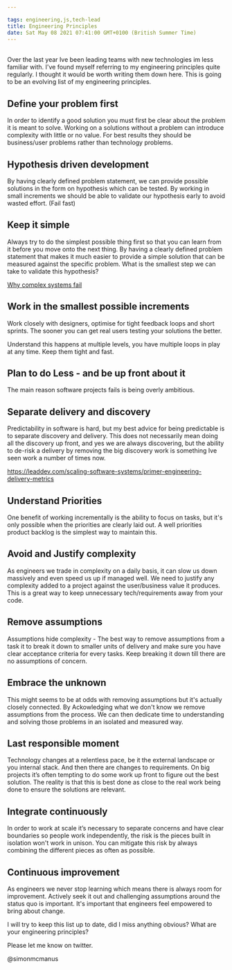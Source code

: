 ```yaml
---

tags: engineering,js,tech-lead
title: Engineering Principles
date: Sat May 08 2021 07:41:00 GMT+0100 (British Summer Time)
---
```

   
Over the last year Ive been leading teams with new technologies im less familiar with. I've found myself referring to my engineering principles quite regularly. I thought it would be worth writing them down here.  This is going to be an evolving list of my engineering principles. 

## Define your problem first 

In order to identify a good solution you must first be clear about the problem it is meant to solve. 
Working on a solutions without a problem can introduce complexity with little or no value.
For best results they should be business/user problems rather than technology problems. 

## Hypothesis driven development 

By having clearly defined problem statement, we can provide possible solutions in the form on hypothesis which can be tested. By working in small increments we should be able to validate our hypothesis early to avoid wasted effort. (Fail fast)


## Keep it simple 

Always try to do the simplest possible thing first so that you can learn from it before you move onto the next thing. By having a clearly defined problem statement that makes it much easier to provide a simple solution that can be measured against the specific problem. 
What is the smallest step we can take to validate this hypothesis?

[Why complex systems fail](https://how.complexsystems.fail)


## Work in the smallest possible increments 

Work closely with designers, optimise for tight feedback loops and short sprints. The sooner you can get real users testing your solutions the better. 

Understand this happens at multiple levels,  you have multiple loops in play at any time.  Keep them tight and fast.

## Plan to do Less - and be up front about it

The main reason software projects fails is being overly ambitious. 



## Separate delivery and discovery 

Predictability in software is hard, but my best advice for being predictable is to separate discovery and delivery.
This does not necessarily mean doing all the discovery up front, and yes we are always discovering, but the ability to de-risk a delivery by removing the big discovery work is something Ive seen work a number of times now. 

https://leaddev.com/scaling-software-systems/primer-engineering-delivery-metrics


## Understand Priorities 

One benefit of working incrementally is the ability to focus on tasks, but it's only possible when the priorities are clearly laid out. A well priorities product backlog is the simplest way to maintain this.


## Avoid and Justify complexity 

As engineers we trade in complexity on a daily basis, it can slow us down massively and even speed us up if managed well. We need to justify any complexity added to a project against the user/business value it produces. This is a great way to keep unnecessary tech/requirements away from your code. 


## Remove assumptions 

Assumptions hide complexity - The best way to remove assumptions from a task it to break it down to smaller units of delivery and make sure you have clear acceptance criteria for every tasks. Keep breaking it down till there are no assumptions of concern. 


## Embrace the unknown 

This might seems to be at odds with removing assumptions but it's actually closely connected. By Ackowledging what we don't know we remove assumptions from the process. We can then dedicate time to understanding and solving those problems  in an isolated and measured way.


## Last responsible moment

Technology changes at a relentless pace,  be it the external landscape or you internal stack. And then there are changes to requirements.   On big projects it’s often tempting to do some work up front to figure out the best solution.  The reality is that this is best done as close to the real work being done to ensure the solutions are relevant.


## Integrate continuously 

In order to work at scale it’s necessary to separate concerns and have clear boundaries so people work independently, the risk is the pieces built in isolation won't work in unison.  You can mitigate this risk by always combining the different pieces as often as possible.




## Continuous improvement   

As engineers we never stop learning which means there is always room for improvement.  Actively seek it out and challenging assumptions around the status quo is important. It's important that engineers feel empowered to bring about change. 



I will try to keep this list up to date, did I miss anything obvious? What are your engineering principles?

Please let me know on twitter.

@simonmcmanus

